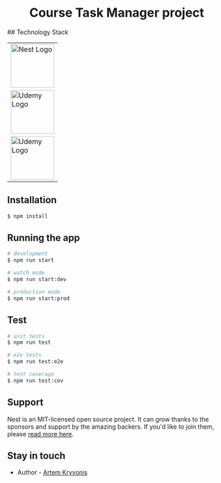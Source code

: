 <h1 align="center"> Course Task Manager project</h1>
## Technology Stack
<table class=“image” align=“center” >
<tr>
<td><img src="https://nestjs.com/img/logo_text.svg" width="100" alt="Nest Logo" />
</td>
</tr>
<tr>
<td class=“caption”><img src="https://www.udemy.com/staticx/udemy/images/v6/logo-coral.svg" width="100" alt="Udemy Logo" /></td>
</tr>
<tr>
<td class=“caption”><img src="https://timeweb.com/ru/community/article/6a/6aec84e99f708bc438b913c3089e18ae.png" width="100" alt="Udemy Logo" /></td>
</tr>
</table>

[circleci-image]: https://img.shields.io/circleci/build/github/nestjs/nest/master?token=abc123def456
[circleci-url]: https://circleci.com/gh/nestjs/nest

## Installation

```bash
$ npm install
```

## Running the app

```bash
# development
$ npm run start

# watch mode
$ npm run start:dev

# production mode
$ npm run start:prod
```

## Test

```bash
# unit tests
$ npm run test

# e2e tests
$ npm run test:e2e

# test coverage
$ npm run test:cov
```

## Support

Nest is an MIT-licensed open source project. It can grow thanks to the sponsors and support by the amazing backers. If you'd like to join them, please [read more here](https://docs.nestjs.com/support).

## Stay in touch

- Author - [Artem Kryvonis](https://github.com/Kryvonis)
